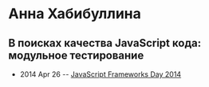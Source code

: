 # Анна Хабибуллина

## В поисках качества JavaScript кода: модульное тестирование
- 2014 Apr 26 -- [JavaScript Frameworks Day 2014](https://frameworksdays.com/event/js-frameworks-day-2014/review/unit-testing-in-javascript)    
